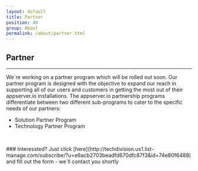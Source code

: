 ```yaml
---
layout: default
title: Partner
position: 40
group: About
permalink: /about/partner.html
---
```


## Partner
***

We´re working on a partner program which will be rolled out soon. Our partner program is designed with the
objective to expand our reach in supporting all of our users and customers in getting the most out of their
appserver.io installations. The appserver.io partnership programs differentiate between two different sub-programs
to cater to the specific needs of our partners:

 - Solution Partner Program
 - Technology Partner Program

<p><br/></p>
### Interessted? Just click [here](http://techdivision.us1.list-manage.com/subscribe/?u=e6acb2703beadfd670dfc87f3&id=74e80f6488) and fill out the form - we´ll contact you shortly


